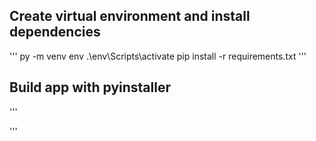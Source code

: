 ## Create virtual environment and install dependencies

'''
py -m venv env
.\env\Scripts\activate
pip install -r requirements.txt
'''

## Build app with pyinstaller
'''

'''
